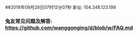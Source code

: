 ##2018年09月28日07时12分07秒 新址: 104.248.123.198
### 兔友常见问题及解答: https://github.com/wanggonging/d/blob/w/FAQ.md
